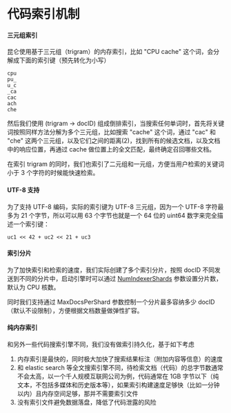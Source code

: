 代码索引机制
======

#### 三元组索引

昆仑使用基于三元组（trigram）的内存索引，比如 "CPU cache" 这个词，会分解成下面的索引键（预先转化为小写）

```
cpu
pu_
u_c
_ca
cac
ach
che
```

然后我们使用 (trigram -> docID) 组成倒排索引，当搜索任何单词时，首先将关键词按照同样方法分解为多个三元组，比如搜索 "cache" 这个词，通过 "cac" 和 "che" 这两个三元组，以及它们之间的距离(2)，找到所有的候选文档，以及文档中的响应位置，再通过 cache 做位置上的全文匹配，最终确定召回哪些文档。

在索引 trigram 的同时，我们也索引了二元组和一元组，方便当用户检索的关键词小于 3 个字符的时候能快速检索。

#### UTF-8 支持

为了支持 UTF-8 编码，实际的索引键为 UTF-8 三元组，因为一个 UTF-8 字符最多为 21 个字节，所以可以用 63 个字节也就是一个 64 位的 uint64 数字来完全描述一个索引键：

```
uc1 << 42 + uc2 << 21 + uc3
```

#### 索引分片

为了加快索引和检索的速度，我们实际创建了多个索引分片，按照 docID 不同发送到不同的分片中，启动引擎时可以通过 [NumIndexerShards](https://github.com/huichen/kunlun/blob/master/pkg/types/indexer_options.go) 参数设置分片数，默认为 CPU 核数。

同时我们支持通过 MaxDocsPerShard 参数控制一个分片最多容纳多少 docID（默认不设限制），方便根据文档数量做弹性扩容。

#### 纯内存索引

和另外一些代码搜索引擎不同，我们没有做索引持久化，基于如下考虑

1.  内存索引是最快的，同时极大加快了搜索结果标注（附加内容等信息）的速度
2.  和 elastic search 等全文搜索引擎不同，待检索文档（代码）的总字节数通常不会太高，以一个千人规模互联网公司为例，代码通常在 1GB 字节以下（纯文本，不包括多媒体和历史版本等），如果索引构建速度足够快（比如一分钟以内）且内存空间足够，那并不需要索引文件
2.  没有索引文件避免数据落盘，降低了代码泄露的风险